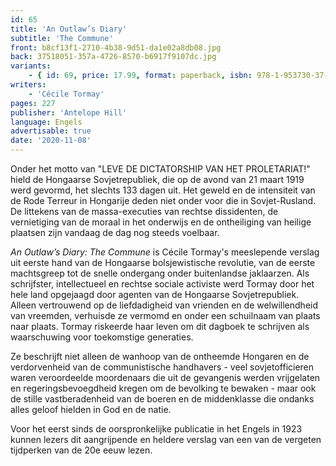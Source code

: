 ```yaml
---
id: 65
title: 'An Outlaw’s Diary'
subtitle: 'The Commune'
front: b8cf13f1-2710-4b38-9d51-da1e02a8db08.jpg
back: 37518051-357a-4726-8570-b6917f9107dc.jpg
variants:
    - { id: 69, price: 17.99, format: paperback, isbn: 978-1-953730-37-4 }
writers:
    - 'Cécile Tormay'
pages: 227
publisher: 'Antelope Hill'
language: Engels
advertisable: true
date: '2020-11-08'
---
```


Onder het motto van "LEVE DE DICTATORSHIP VAN HET PROLETARIAT!" hield de Hongaarse Sovjetrepubliek, die op de avond van 21 maart 1919 werd gevormd, het slechts 133 dagen uit. Het geweld en de intensiteit van de Rode Terreur in Hongarije deden niet onder voor die in Sovjet-Rusland. De littekens van de massa-executies van rechtse dissidenten, de vernietiging van de moraal in het onderwijs en de ontheiliging van heilige plaatsen zijn vandaag de dag nog steeds voelbaar.

*An Outlaw’s Diary: The Commune* is Cécile Tormay's meeslepende verslag uit eerste hand van de Hongaarse bolsjewistische revolutie, van de eerste machtsgreep tot de snelle ondergang onder buitenlandse jaklaarzen. Als schrijfster, intellectueel en rechtse sociale activiste werd Tormay door het hele land opgejaagd door agenten van de Hongaarse Sovjetrepubliek. Alleen vertrouwend op de liefdadigheid van vrienden en de welwillendheid van vreemden, verhuisde ze vermomd en onder een schuilnaam van plaats naar plaats. Tormay riskeerde haar leven om dit dagboek te schrijven als waarschuwing voor toekomstige generaties.

Ze beschrijft niet alleen de wanhoop van de ontheemde Hongaren en de verdorvenheid van de communistische handhavers - veel sovjetofficieren waren veroordeelde moordenaars die uit de gevangenis werden vrijgelaten en regeringsbevoegdheid kregen om de bevolking te bewaken - maar ook de stille vastberadenheid van de boeren en de middenklasse die ondanks alles geloof hielden in God en de natie.

Voor het eerst sinds de oorspronkelijke publicatie in het Engels in 1923 kunnen lezers dit aangrijpende en heldere verslag van een van de vergeten tijdperken van de 20e eeuw lezen.
